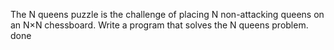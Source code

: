 The N queens puzzle is the challenge of placing N non-attacking queens on an N×N chessboard. Write a program that solves the N queens problem.
done
